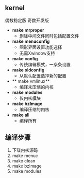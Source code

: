 ## kernel
偶数稳定版
奇数开发版
- **make mrproper**
	- 删除中间文件同时包括配置文件
- **make menuconfig**
	- 图形界面设置功能选择
	- 无需Xwindow支持
- **make config**
	- 传统编辑模式，一条条设置
- **make oldconfig**
	- 从默认配置选择新的配置
- ** make vmlinux**
	- 编译未压缩的内核
- **make modules**
	- 仅内核模块
- **make bzImage**
	- 编译压缩的内核
- **make all**
	- 编译所有

## 编译步骤
1. 下载内核源码
2. make menuc
3. make clean
4. make bzImage
5. make modules
<!--stackedit_data:
eyJoaXN0b3J5IjpbLTE2NjM5MTA0NzUsNjUyNjU4Mzg5LDIwNT
c5NzA5MzksNTE2MzU5NTgzLDc0ODA5NDE2OV19
-->